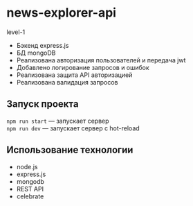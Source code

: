 # news-explorer-api
level-1

* Бэкенд express.js
* БД mongoDB
* Реализована авторизация пользователей и передача jwt
* Добавлено логирование запросов и ошибок 
* Реализована защита API авторизацией 
* Реализована валидация запросов 

## Запуск проекта

`npm run start` — запускает сервер   
`npm run dev` — запускает сервер с hot-reload

## Использование технологии

* node.js
* express.js
* mongodb
* REST API
* celebrate

